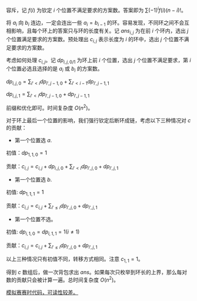 容斥，记 $f(i)$ 为钦定 $i$ 个位置不满足要求的方案数。答案即为 $\sum (-1) ^ if(i) (n - i)!$。

将 $a_i$ 向 $b_i$ 连边，一定会连出一些 $a_i = b_{i-1}$ 的环。容易发现，不同环之间不会互相影响，且每个环上的答案只与环的长度有关。记 $ans_{i,j}$ 为在前 $i$ 个环内，选出 $j$ 个位置满足要求的方案数。预处理出 $c_{i,j}$ 表示长度为 $i$ 的环中，选出 $j$ 个位置不满足要求的方案数。

考虑如何处理 $c_{i,j}$。记 $dp_{i,j,0/1}$ 为环上前 $i$ 个位置，选出 $j$ 个位置不满足要求，第 $i$ 个位置必选且选择的是 $a_i$ 或 $b_i$ 的方案数。

$dp_{i,j,0} = \sum_{i'< i} dp_{i',j-1,0} + \sum_{i' < i-1}dp_{i',j - 1,1}$

$dp_{i,j,1} = \sum_{i'< i} dp_{i',j-1,0} + dp_{i',j - 1,1}$

前缀和优化即可。时间复杂度 $O(n^2)$。

对于环上最后一个位置的影响，我们强行钦定后断环成链，考虑以下三种情况对 $c$ 的贡献：

- 第一个位置选 $a$.

初值：$dp_{1,1,0}=1$

贡献：$c_{i,j} = c_{i,j} + dp_{i,j,0} + \sum_{i'< i} dp_{i',j,0} + dp_{i',j,1}$

- 第一个位置选 $b$.

初值: $dp_{1,1,1}=1$

贡献：$c_{i,j} = c_{i,j} + \sum_{i'\leq i} dp_{i',j,0} + dp_{i',j,1	}$

- 第一个位置不选。

初值: $dp_{i,1,0} = dp_{i,1,1} = 1(i\ne1)$

贡献：$c_{i,j} = c_{i,j} + \sum_{i'\leq i} dp_{i',j,0} + dp_{i',j,1	}$

以上三种情况只有初值不同，转移方式相同。注意 $c_{1,1} = 1$。

得到 $c$ 数组后，做一次背包求出 $ans$。如果每次只枚举到环长的上界，那么每对数的贡献只会被计算一遍。总时间复杂度 $O(n^2)$。

[模拟赛赛时代码，可读性较差。](https://www.luogu.com.cn/paste/c9wqs7y8)